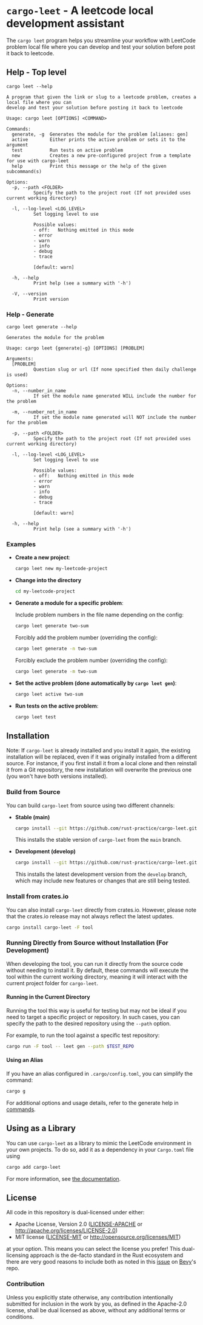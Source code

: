 # `cargo-leet` - A leetcode local development assistant

The `cargo leet` program helps you streamline your workflow with LeetCode problem local file where you can develop and test your solution before post it back to leetcode.

## Help - Top level

`cargo leet --help`

```
A program that given the link or slug to a leetcode problem, creates a local file where you can
develop and test your solution before posting it back to leetcode

Usage: cargo leet [OPTIONS] <COMMAND>

Commands:
  generate, -g  Generates the module for the problem [aliases: gen]
  active        Either prints the active problem or sets it to the argument
  test          Run tests on active problem
  new           Creates a new pre-configured project from a template for use with cargo-leet
  help          Print this message or the help of the given subcommand(s)

Options:
  -p, --path <FOLDER>
          Specify the path to the project root (If not provided uses current working directory)

  -l, --log-level <LOG_LEVEL>
          Set logging level to use

          Possible values:
          - off:   Nothing emitted in this mode
          - error
          - warn
          - info
          - debug
          - trace
          
          [default: warn]

  -h, --help
          Print help (see a summary with '-h')

  -V, --version
          Print version
```

### Help - Generate

`cargo leet generate --help`

```
Generates the module for the problem

Usage: cargo leet {generate|-g} [OPTIONS] [PROBLEM]

Arguments:
  [PROBLEM]
          Question slug or url (If none specified then daily challenge is used)

Options:
  -n, --number_in_name
          If set the module name generated WILL include the number for the problem

  -m, --number_not_in_name
          If set the module name generated will NOT include the number for the problem

  -p, --path <FOLDER>
          Specify the path to the project root (If not provided uses current working directory)

  -l, --log-level <LOG_LEVEL>
          Set logging level to use

          Possible values:
          - off:   Nothing emitted in this mode
          - error
          - warn
          - info
          - debug
          - trace
          
          [default: warn]

  -h, --help
          Print help (see a summary with '-h')
```

### Examples

- **Create a new project**:

  ```sh
  cargo leet new my-leetcode-project
  ```

- **Change into the directory**

  ```sh
  cd my-leetcode-project
  ```

- **Generate a module for a specific problem**:

  Include problem numbers in the file name depending on the config:
  ```sh
  cargo leet generate two-sum
  ```
  Forcibly add the problem number (overriding the config):
  ```sh
  cargo leet generate -n two-sum
  ```
  Forcibly exclude the problem number (overriding the config):
  ```sh
  cargo leet generate -m two-sum
  ```

- **Set the active problem (done automatically by `cargo leet gen`)**:

  ```sh
  cargo leet active two-sum
  ```

- **Run tests on the active problem**:

  ```sh
  cargo leet test
  ```

## Installation

Note: If `cargo-leet` is already installed and you install it again, the existing installation will be replaced, even if it was originally installed from a different source. For instance, if you first install it from a local clone and then reinstall it from a Git repository, the new installation will overwrite the previous one (you won't have both versions installed).

### Build from Source

You can build `cargo-leet` from source using two different channels:

- **Stable (main)**

  ```sh
  cargo install --git https://github.com/rust-practice/cargo-leet.git --branch main -F tool
  ```

  This installs the stable version of `cargo-leet` from the `main` branch.

- **Development (develop)**
  ```sh
  cargo install --git https://github.com/rust-practice/cargo-leet.git --branch develop -F tool
  ```
  This installs the latest development version from the `develop` branch, which may include new features or changes that are still being tested.

### Install from crates.io

You can also install `cargo-leet` directly from crates.io. However, please note that the crates.io release may not always reflect the latest updates.

```sh
cargo install cargo-leet -F tool
```

### Running Directly from Source without Installation (For Development)

When developing the tool, you can run it directly from the source code without needing to install it. By default, these commands will execute the tool within the current working directory, meaning it will interact with the current project folder for `cargo-leet`.

#### Running in the Current Directory

Running the tool this way is useful for testing but may not be ideal if you need to target a specific project or repository. In such cases, you can specify the path to the desired repository using the `--path` option.

For example, to run the tool against a specific test repository:

```sh
cargo run -F tool -- leet gen --path $TEST_REPO
```

#### Using an Alias

If you have an alias configured in `.cargo/config.toml`, you can simplify the command:

```sh
cargo g
```

For additional options and usage details, refer to the generate help in [commands](#commands).

## Using as a Library

You can use `cargo-leet` as a library to mimic the LeetCode environment in your own projects. To do so, add it as a dependency in your `Cargo.toml` file using

```sh
cargo add cargo-leet
```

For more information, see [the documentation](https://docs.rs/cargo-leet/).

## License

All code in this repository is dual-licensed under either:

- Apache License, Version 2.0 ([LICENSE-APACHE](LICENSE-APACHE) or http://apache.org/licenses/LICENSE-2.0)
- MIT license ([LICENSE-MIT](LICENSE-MIT) or http://opensource.org/licenses/MIT)

at your option.
This means you can select the license you prefer!
This dual-licensing approach is the de-facto standard in the Rust ecosystem and there are very good reasons to include
both as noted in this [issue](https://github.com/bevyengine/bevy/issues/2373) on [Bevy](https://bevyengine.org)'s repo.

### Contribution

Unless you explicitly state otherwise, any contribution intentionally submitted
for inclusion in the work by you, as defined in the Apache-2.0 license, shall
be dual licensed as above, without any additional terms or conditions.
